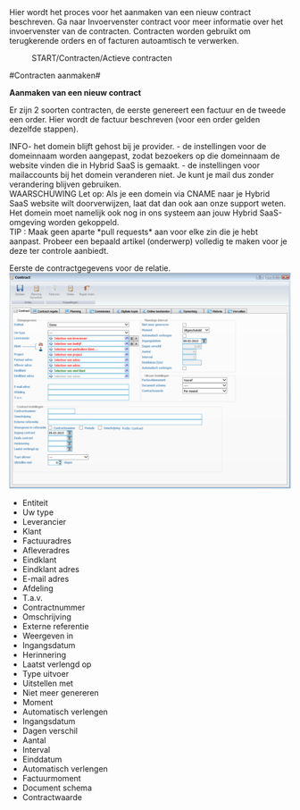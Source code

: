 <properties>
	<page>
		<title>Contracten</title>
<description> Hier wordt het proces voor het aanmaken van een nieuw contract beschreven. Ga naar Invoervenster contract voor meer informatie over het invoervenster van de contracten. Contracten worden gebruikt om terugkerende orders en of facturen autoamtisch te verwerken.  </description>
	
</page>
	<menu>
		<position>START/Contracten/Actieve contracten</position> 
		<title>Uitleg</title>
	</menu>
</properties>

#Contracten aanmaken#

**Aanmaken van een nieuw contract**

Er zijn 2 soorten contracten, de eerste genereert een factuur en de tweede een order. Hier wordt de factuur beschreven (voor een order gelden dezelfde stappen).

<div class="info">
INFO- het domein blijft gehost bij je provider.
- de instellingen voor de domeinnaam worden aangepast, zodat bezoekers op die domeinnaam de website vinden die in Hybrid SaaS is gemaakt.
- de instellingen voor mailaccounts bij het domein veranderen niet. Je kunt je mail dus zonder verandering blijven gebruiken.
</div>

<div class="warning">
WAARSCHUWING Let op:
Als je een domein via CNAME naar je Hybrid SaaS website wilt doorverwijzen, laat dat dan ook aan onze support weten. Het domein moet namelijk ook nog in ons systeem aan jouw Hybrid SaaS-omgeving worden gekoppeld.
</div>

<div class="tip">
TIP : Maak geen aparte *pull requests* aan voor elke zin die je hebt aanpast. Probeer een bepaald artikel (onderwerp) volledig te maken voor je deze ter controle aanbiedt. 
</div>


Eerste de contractgegevens voor de relatie.
![](images/contract-hoofdpagina.png) 

- Entiteit
- Uw type
- Leverancier
- Klant
- Factuuradres
- Afleveradres
- Eindklant
- Eindklant adres
- E-mail adres
- Afdeling
- T.a.v.
- Contractnummer
- Omschrijving
- Externe referentie
- Weergeven in
- Ingangsdatum
- Herinnering
- Laatst verlengd op
- Type uitvoer
- Uitstellen met
- Niet meer genereren
- Moment
- Automatisch verlengen
- Ingangsdatum
- Dagen verschil
- Aantal
- Interval
- Einddatum 
- Automatisch verlengen
- Factuurmoment
- Document schema
- Contractwaarde
